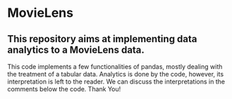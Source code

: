 # MovieLens
## This repository aims at implementing data analytics to a MovieLens data.
This code implements a few functionalities of pandas, mostly dealing with the treatment of a tabular data. Analytics is done by the code, however, its interpretation is left to the reader. We can discuss the interpretations in the comments below the code. Thank You!
